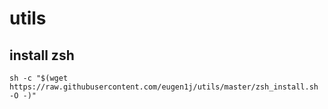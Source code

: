 # utils



install zsh
----

```
sh -c "$(wget https://raw.githubusercontent.com/eugen1j/utils/master/zsh_install.sh -O -)"
```
